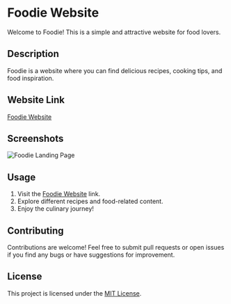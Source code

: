 # Foodie Website

Welcome to Foodie! This is a simple and attractive website for food lovers.

## Description

Foodie is a website where you can find delicious recipes, cooking tips, and food inspiration.

## Website Link

[Foodie Website](https://iamchiranjeevir.github.io/Web-Projects/Foodie/)

## Screenshots

![Foodie Landing Page](screenshot.png)

## Usage

1. Visit the [Foodie Website](https://iamchiranjeevir.github.io/Web-Projects/Foodie/) link.
2. Explore different recipes and food-related content.
3. Enjoy the culinary journey!

## Contributing

Contributions are welcome! Feel free to submit pull requests or open issues if you find any bugs or have suggestions for improvement.

## License

This project is licensed under the [MIT License](LICENSE).
